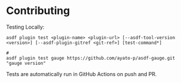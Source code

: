 # Contributing

Testing Locally:

```shell
asdf plugin test <plugin-name> <plugin-url> [--asdf-tool-version <version>] [--asdf-plugin-gitref <git-ref>] [test-command*]

#
asdf plugin test gauge https://github.com/ayato-p/asdf-gauge.git "gauge version"
```

Tests are automatically run in GitHub Actions on push and PR.
